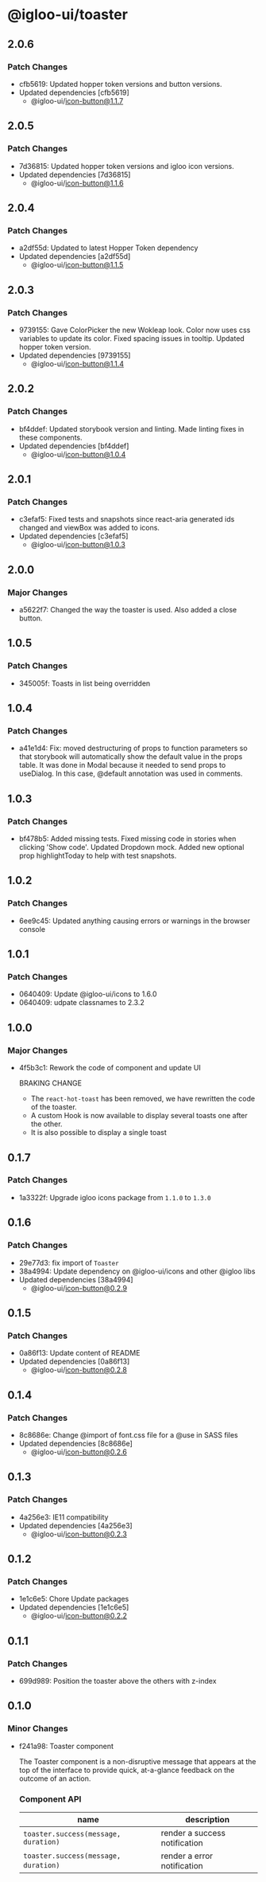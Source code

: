 # @igloo-ui/toaster

## 2.0.6

### Patch Changes

- cfb5619: Updated hopper token versions and button versions.
- Updated dependencies [cfb5619]
  - @igloo-ui/icon-button@1.1.7

## 2.0.5

### Patch Changes

- 7d36815: Updated hopper token versions and igloo icon versions.
- Updated dependencies [7d36815]
  - @igloo-ui/icon-button@1.1.6

## 2.0.4

### Patch Changes

- a2df55d: Updated to latest Hopper Token dependency
- Updated dependencies [a2df55d]
  - @igloo-ui/icon-button@1.1.5

## 2.0.3

### Patch Changes

- 9739155: Gave ColorPicker the new Wokleap look. Color now uses css variables to update its color. Fixed spacing issues in tooltip. Updated hopper token version.
- Updated dependencies [9739155]
  - @igloo-ui/icon-button@1.1.4

## 2.0.2

### Patch Changes

- bf4ddef: Updated storybook version and linting. Made linting fixes in these components.
- Updated dependencies [bf4ddef]
  - @igloo-ui/icon-button@1.0.4

## 2.0.1

### Patch Changes

- c3efaf5: Fixed tests and snapshots since react-aria generated ids changed and viewBox was added to icons.
- Updated dependencies [c3efaf5]
  - @igloo-ui/icon-button@1.0.3

## 2.0.0

### Major Changes

- a5622f7: Changed the way the toaster is used. Also added a close button.

## 1.0.5

### Patch Changes

- 345005f: Toasts in list being overridden

## 1.0.4

### Patch Changes

- a41e1d4: Fix: moved destructuring of props to function parameters so that storybook will automatically show the default value in the props table. It was done in Modal because it needed to send props to useDialog. In this case, @default annotation was used in comments.

## 1.0.3

### Patch Changes

- bf478b5: Added missing tests. Fixed missing code in stories when clicking 'Show code'. Updated Dropdown mock. Added new optional prop highlightToday to help with test snapshots.

## 1.0.2

### Patch Changes

- 6ee9c45: Updated anything causing errors or warnings in the browser console

## 1.0.1

### Patch Changes

- 0640409: Update @igloo-ui/icons to 1.6.0
- 0640409: udpate classnames to 2.3.2

## 1.0.0

### Major Changes

- 4f5b3c1: Rework the code of component and update UI

  BRAKING CHANGE

  - The `react-hot-toast` has been removed, we have rewritten the code of the toaster.
  - A custom Hook is now available to display several toasts one after the other.
  - It is also possible to display a single toast

## 0.1.7

### Patch Changes

- 1a3322f: Upgrade igloo icons package from `1.1.0` to `1.3.0`

## 0.1.6

### Patch Changes

- 29e77d3: fix import of `Toaster`
- 38a4994: Update dependency on @igloo-ui/icons and other @igloo libs
- Updated dependencies [38a4994]
  - @igloo-ui/icon-button@0.2.9

## 0.1.5

### Patch Changes

- 0a86f13: Update content of README
- Updated dependencies [0a86f13]
  - @igloo-ui/icon-button@0.2.8

## 0.1.4

### Patch Changes

- 8c8686e: Change @import of font.css file for a @use in SASS files
- Updated dependencies [8c8686e]
  - @igloo-ui/icon-button@0.2.6

## 0.1.3

### Patch Changes

- 4a256e3: IE11 compatibility
- Updated dependencies [4a256e3]
  - @igloo-ui/icon-button@0.2.3

## 0.1.2

### Patch Changes

- 1e1c6e5: Chore Update packages
- Updated dependencies [1e1c6e5]
  - @igloo-ui/icon-button@0.2.2

## 0.1.1

### Patch Changes

- 699d989: Position the toaster above the others with z-index

## 0.1.0

### Minor Changes

- f241a98: Toaster component

  The Toaster component is a non-disruptive message that appears at the top of the interface to provide quick, at-a-glance feedback on the outcome of an action.

  ### Component API

  | name                                  | description                   |
  | ------------------------------------- | ----------------------------- |
  | `toaster.success(message, duration)`  | render a success notification |
  | `toaster.success(message, duration)`  | render a error notification   |
